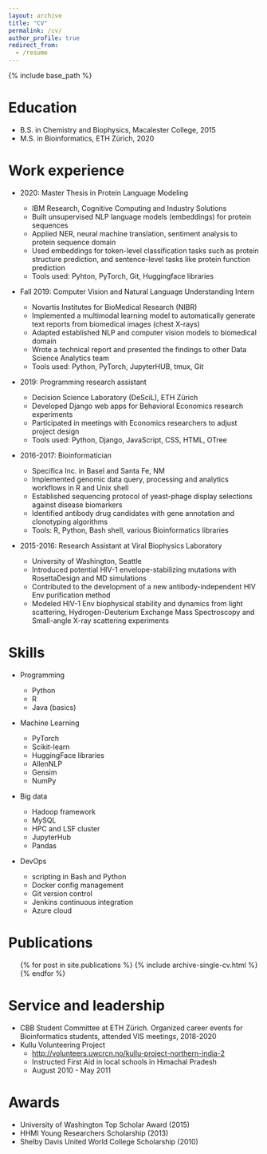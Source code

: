 ```yaml
---
layout: archive
title: "CV"
permalink: /cv/
author_profile: true
redirect_from:
  - /resume
---
```


{% include base_path %}

Education
======
* B.S. in Chemistry and Biophysics, Macalester College, 2015
* M.S. in Bioinformatics, ETH Zürich, 2020

Work experience
======
* 2020: Master Thesis in Protein Language Modeling
  * IBM Research, Cognitive Computing and Industry Solutions
  * Built unsupervised NLP language models (embeddings) for protein sequences
  * Applied NER, neural machine translation, sentiment analysis to protein sequence domain
  * Used embeddings for token-level classification tasks such as protein structure prediction, and sentence-level tasks like protein function prediction
  * Tools used: Pyhton, PyTorch, Git, Huggingface libraries

* Fall 2019: Computer Vision and Natural Language Understanding Intern
  * Novartis Institutes for BioMedical Research (NIBR)
  * Implemented a multimodal learning model to automatically generate text reports from biomedical images (chest X-rays)
  * Adapted established NLP and computer vision models to biomedical domain
  * Wrote a technical report and presented the findings to other Data Science Analytics team
  * Tools used: Python, PyTorch, JupyterHUB, tmux, Git

* 2019: Programming research assistant
  * Decision Science Laboratory (DeSciL), ETH Zürich
  * Developed Django web apps for Behavioral Economics research experiments
  * Participated in meetings with Economics researchers to adjust project design
  * Tools used: Python, Django, JavaScript, CSS, HTML, OTree

* 2016-2017: Bioinformatician
  * Specifica Inc. in Basel and Santa Fe, NM
  * Implemented genomic data query, processing and analytics workflows in R and Unix shell
  * Established sequencing protocol of yeast-phage display selections against disease biomarkers
  * Identified antibody drug candidates with gene annotation and clonotyping algorithms
  * Tools: R, Python, Bash shell, various Bioinformatics libraries

* 2015-2016: Research Assistant at Viral Biophysics Laboratory
  * University of Washington, Seattle
  * Introduced potential HIV-1 envelope-stabilizing mutations with RosettaDesign and MD simulations
  * Contributed to the development of a new antibody-independent HIV Env purification method
  * Modeled HIV-1 Env biophysical stability and dynamics from light scattering, Hydrogen-Deuterium Exchange Mass Spectroscopy and Small-angle X-ray scattering experiments


Skills
======
* Programming
  * Python
  * R
  * Java (basics)

* Machine Learning
  * PyTorch
  * Scikit-learn
  * HuggingFace libraries
  * AllenNLP
  * Gensim
  * NumPy

* Big data
  * Hadoop framework 
  * MySQL 
  * HPC and LSF cluster
  * JupyterHub 
  * Pandas

* DevOps
  * scripting in Bash and Python
  * Docker config management
  * Git version control
  * Jenkins continuous integration
  * Azure cloud

Publications
======
  <ul>{% for post in site.publications %}
    {% include archive-single-cv.html %}
  {% endfor %}</ul>
  
<!-- Talks
======
  <ul>{% for post in site.talks %}
    {% include archive-single-talk-cv.html %}
  {% endfor %}</ul>
  
   -->

Service and leadership
======
* CBB Student Committee at ETH Zürich. Organized career events for Bioinformatics students, attended VIS meetings, 2018-2020
* Kullu Volunteering Project 
  * http://volunteers.uwcrcn.no/kullu-project-northern-india-2 
  * Instructed First Aid in local schools in Himachal Pradesh
  * August 2010 - May 2011

Awards
======
* University of Washington Top Scholar Award (2015)
* HHMI Young Researchers Scholarship (2013)
* Shelby Davis United World College Scholarship (2010)